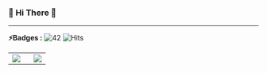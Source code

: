 ### 👋 Hi There 👋

---

**⚡️Badges :** ![42](https://badgen.net/badge/Born2Code/juhur/yellow?cache=86400&icon=https://meta.intra.42.fr/assets/42_logo-7dfc9110a5319a308863b96bda33cea995046d1731cebb735e41b16255106c12.svg) ![Hits](https://hits.seeyoufarm.com/api/count/incr/badge.svg?url=https%3A%2F%2Fgithub.com%2Fzhunhe)

<table>
  <tr>
    <td valign="top" width="57.5%">
      <a href="https://github.com/JaeSeoKim/badge42">
        <img src="https://badge42.herokuapp.com/api/stats/juhur?privacyEmail=true" align="center"/>
    </td>
    <td valign="top" width="43.5%">
      <a href="https://solved.ac/xuzhunhe">
        <img src="http://mazassumnida.wtf/api/v2/generate_badge?boj=xuzhunhe" align="center"/>
    </td>
  </tr>
</table> 
